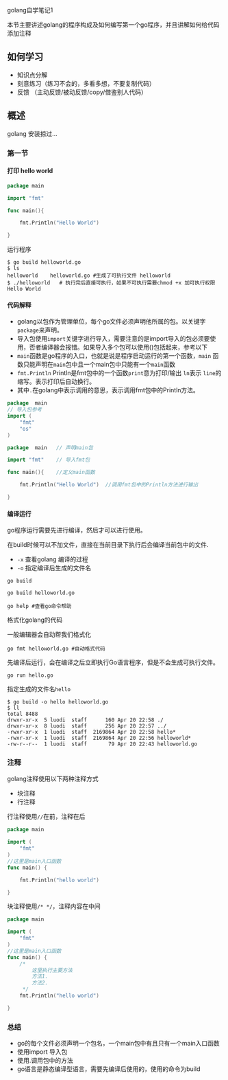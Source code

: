 golang自学笔记1

本节主要讲述golang的程序构成及如何编写第一个go程序，并且讲解如何给代码添加注释

## 如何学习
- 知识点分解
- 刻意练习（练习不会的，多看多想，不要复制代码）
- 反馈 （主动反馈/被动反馈/copy/借鉴别人代码）

## 概述
golang 安装掠过...

### 第一节

#### 打印 hello world

```go
package main

import "fmt"

func main(){

	fmt.Println("Hello World")

}
```

运行程序

```shell script
$ go build helloworld.go 
$ ls
helloworld    helloworld.go #生成了可执行文件 helloworld
$ ./helloworld   # 执行完后直接可执行，如果不可执行需要chmod +x 加可执行权限
Hello World
```


#### 代码解释

- golang以包作为管理单位，每个go文件必须声明他所属的包。以关键字``package``来声明。
- 导入包使用``import``关键字进行导入，需要注意的是import导入的包必须要使用，否者编译器会报错。如果导入多个包可以使用()包括起来，参考以下
- ``main``函数是go程序的入口，也就是说是程序启动运行的第一个函数，``main`` 函数只能声明在``main``包中且一个main包中只能有一个``main``函数
- ``fmt.Println`` Println是fmt包中的一个函数``print``意为打印/输出 ``ln``表示 ``line``的缩写。表示打印后自动换行。
- 其中``.``在golang中表示调用的意思，表示调用fmt包中的Println方法。

```go
package  main
// 导入包参考
import (
	"fmt"
	"os"
)
```

```go
package  main   // 声明main包

import "fmt"    // 导入fmt包

func main(){    //定义main函数

	fmt.Println("Hello World")  //调用fmt包中的Println方法进行输出

}
```

#### 编译运行
go程序运行需要先进行编译，然后才可以进行使用。

在build时候可以不加文件，直接在当前目录下执行后会编译当前包中的文件. 
- ``-x`` 查看golang 编译的过程
- ``-o`` 指定编译后生成的文件名

```shell script
go build
```

```shell script
go build helloworld.go
```

```shell script
go help #查看go命令帮助
```

格式化golang的代码

一般编辑器会自动帮我们格式化

```shell script
go fmt helloworld.go #自动格式代码
```




先编译后运行，会在编译之后立即执行Go语言程序，但是不会生成可执行文件。
```shell script
go run hello.go
```

指定生成的文件名``hello``

```shell script
$ go build -o hello helloworld.go 
$ ll
total 8488
drwxr-xr-x  5 luodi  staff      160 Apr 20 22:58 ./
drwxr-xr-x  8 luodi  staff      256 Apr 20 22:57 ../
-rwxr-xr-x  1 luodi  staff  2169864 Apr 20 22:58 hello*
-rwxr-xr-x  1 luodi  staff  2169864 Apr 20 22:56 helloworld*
-rw-r--r--  1 luodi  staff       79 Apr 20 22:43 helloworld.go
```


### 注释

golang注释使用以下两种注释方式
- 块注释
- 行注释

行注释使用``//``在前，注释在后
```go
package main

import (
	"fmt"
)
//这里是main入口函数
func main() {

	fmt.Println("hello world")

}

``` 

块注释使用``/* */``，注释内容在中间

```go
package main

import (
	"fmt"
)
//这里是main入口函数
func main() {
	/*
		这里执行主要方法
		方法1.
		方法2.
	 */
	fmt.Println("hello world")

}
```


### 总结

- go的每个文件必须声明一个包名，一个main包中有且只有一个main入口函数
- 使用import 导入包
- 使用.调用包中的方法
- go语言是静态编译型语言，需要先编译后使用的，使用的命令为build




